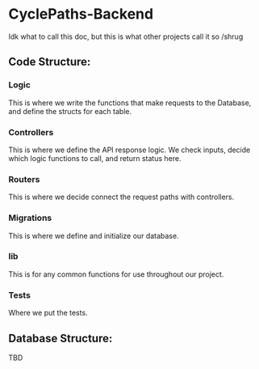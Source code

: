 # CyclePaths-Backend

Idk what to call this doc, but this is what other projects call it so /shrug

## Code Structure:

### Logic

This is where we write the functions that make requests to the Database, and define the structs for each table.

### Controllers

This is where we define the API response logic. We check inputs, decide which logic functions to call, and return status here.

### Routers

This is where we decide connect the request paths with controllers.

### Migrations

This is where we define and initialize our database.

### lib

This is for any common functions for use throughout our project.

### Tests

Where we put the tests.

## Database Structure:

TBD
